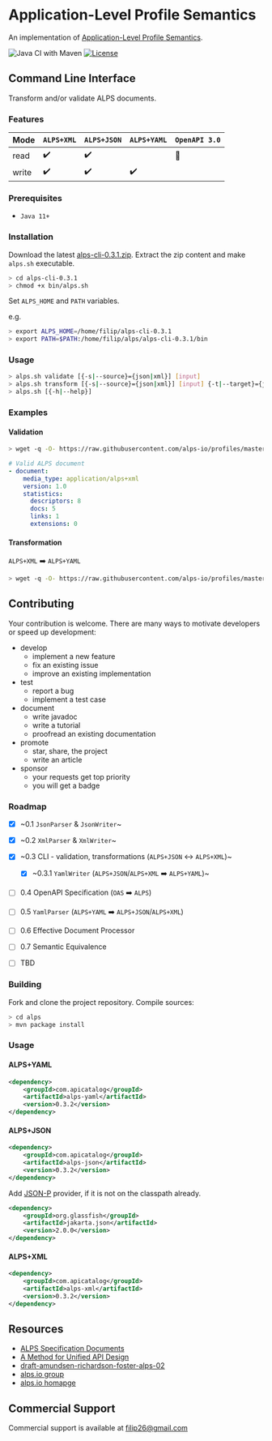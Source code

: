 # Application-Level Profile Semantics

An implementation of [Application-Level Profile Semantics](https://tools.ietf.org/html/draft-amundsen-richardson-foster-alps-02).

![Java CI with Maven](https://github.com/filip26/alps/workflows/Java%20CI%20with%20Maven/badge.svg)
[![License](https://img.shields.io/badge/License-Apache%202.0-blue.svg)](https://opensource.org/licenses/Apache-2.0)

## Command Line Interface

Transform and/or validate ALPS documents.

### Features

 Mode | `ALPS+XML` | `ALPS+JSON` | `ALPS+YAML` | `OpenAPI 3.0`
 --- | --- | --- | --- | --- 
 read |   :heavy_check_mark:  |  :heavy_check_mark:  | | :running:
 write |  :heavy_check_mark:  |  :heavy_check_mark:  |  :heavy_check_mark:  |  

### Prerequisites
- `Java 11+`

### Installation

Download the latest [alps-cli-0.3.1.zip](https://github.com/filip26/alps/releases/download/0.3.1/alps-cli-0.3.1.zip). Extract the zip content and make `alps.sh` executable.

```bash
> cd alps-cli-0.3.1
> chmod +x bin/alps.sh
```

Set `ALPS_HOME` and `PATH` variables.

e.g.

```bash
> export ALPS_HOME=/home/filip/alps-cli-0.3.1
> export PATH=$PATH:/home/filip/alps/alps-cli-0.3.1/bin
```

### Usage

```bash
> alps.sh validate [{-s|--source}={json|xml}] [input]
> alps.sh transform [{-s|--source}={json|xml}] [input] {-t|--target}={json|xml|yaml} [{-p|--pretty}] [{-v|--verbose}]
> alps.sh [{-h|--help}]
```

### Examples

#### Validation

```bash
> wget -q -O- https://raw.githubusercontent.com/alps-io/profiles/master/xml/contacts.xml | alps.sh validate --source=xml
```
```yaml
# Valid ALPS document
- document: 
    media_type: application/alps+xml
    version: 1.0
    statistics:
      descriptors: 8
      docs: 5
      links: 1
      extensions: 0
```

#### Transformation

`ALPS+XML` :arrow_right: `ALPS+YAML`

```bash
> wget -q -O- https://raw.githubusercontent.com/alps-io/profiles/master/xml/contacts.xml | alps.sh transform --source=xml --target=yaml
```

## Contributing

Your contribution is welcome. There are many ways to motivate developers or speed up development:

- develop
  - implement a new feature 
  - fix an existing issue
  - improve an existing implementation
- test
  - report a bug
  - implement a test case
- document
  - write javadoc
  - write a tutorial
  - proofread an existing documentation
- promote
  - star, share, the project
  - write an article
- sponsor
  - your requests get top priority
  - you will get a badge

### Roadmap

- [x] ~0.1 `JsonParser` & `JsonWriter`~
- [x] ~0.2 `XmlParser` & `XmlWriter`~
- [x] ~0.3 CLI - validation, transformations (`ALPS+JSON` :left_right_arrow: `ALPS+XML`)~
  - [x] ~0.3.1 `YamlWriter` (`ALPS+JSON`/`ALPS+XML` :arrow_right: `ALPS+YAML`)~
- [ ] 0.4 OpenAPI Specification (`OAS` :arrow_right: `ALPS`)
- [ ] 0.5 `YamlParser` (`ALPS+YAML` :arrow_right: `ALPS+JSON`/`ALPS+XML`)
- [ ] 0.6 Effective Document Processor
- [ ] 0.7 Semantic Equivalence
- [ ] TBD


### Building

Fork and clone the project repository.
Compile sources:

```bash
> cd alps
> mvn package install
```

### Usage

#### ALPS+YAML

```xml
<dependency>
    <groupId>com.apicatalog</groupId>
    <artifactId>alps-yaml</artifactId>
    <version>0.3.2</version>
</dependency>

```

#### ALPS+JSON

```xml
<dependency>
    <groupId>com.apicatalog</groupId>
    <artifactId>alps-json</artifactId>
    <version>0.3.2</version>
</dependency>
```

Add [JSON-P](https://javaee.github.io/jsonp/) provider, if it is not on the classpath already.

```xml
<dependency>
    <groupId>org.glassfish</groupId>
    <artifactId>jakarta.json</artifactId>
    <version>2.0.0</version>
</dependency>
```
#### ALPS+XML

```xml
<dependency>
    <groupId>com.apicatalog</groupId>
    <artifactId>alps-xml</artifactId>
    <version>0.3.2</version>
</dependency>

```

## Resources
- [ALPS Specification Documents](https://github.com/alps-io/spec)
- [A Method for Unified API Design](http://amundsen.com/talks/2020-04-goto-unified/index.html)
- [draft-amundsen-richardson-foster-alps-02](https://tools.ietf.org/html/draft-amundsen-richardson-foster-alps-02)
- [alps.io group](https://groups.google.com/g/alps-io)
- [alps.io homapge](http://alps.io/)

## Commercial Support
Commercial support is available at filip26@gmail.com
